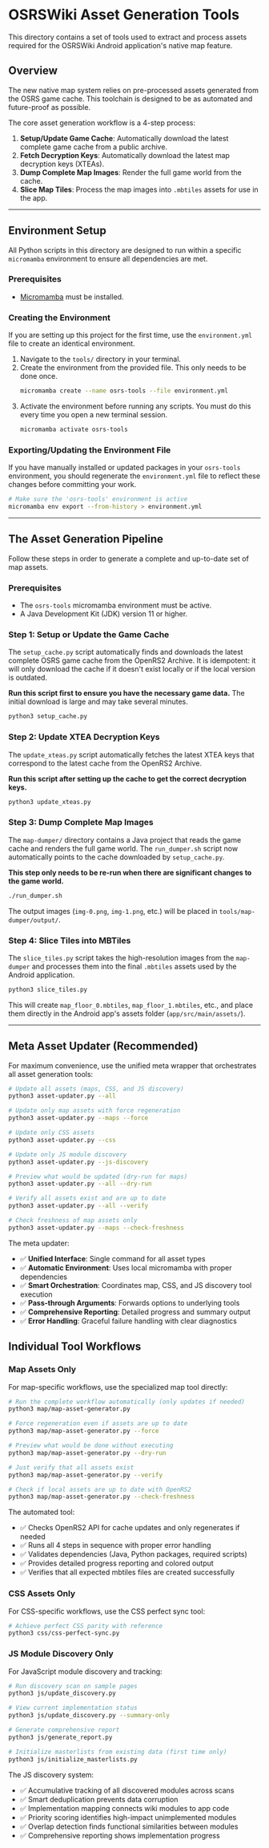 # OSRSWiki Asset Generation Tools

This directory contains a set of tools used to extract and process assets required for the OSRSWiki Android application's native map feature.

## Overview

The new native map system relies on pre-processed assets generated from the OSRS game cache. This toolchain is designed to be as automated and future-proof as possible.

The core asset generation workflow is a 4-step process:
1.  **Setup/Update Game Cache**: Automatically download the latest complete game cache from a public archive.
2.  **Fetch Decryption Keys**: Automatically download the latest map decryption keys (XTEAs).
3.  **Dump Complete Map Images**: Render the full game world from the cache.
4.  **Slice Map Tiles**: Process the map images into `.mbtiles` assets for use in the app.

---

## Environment Setup

All Python scripts in this directory are designed to run within a specific `micromamba` environment to ensure all dependencies are met.

### Prerequisites

-   [Micromamba](https://mamba.readthedocs.io/en/latest/installation.html) must be installed.

### Creating the Environment

If you are setting up this project for the first time, use the `environment.yml` file to create an identical environment.

1.  Navigate to the `tools/` directory in your terminal.
2.  Create the environment from the provided file. This only needs to be done once.
    ```bash
    micromamba create --name osrs-tools --file environment.yml
    ```
3.  Activate the environment before running any scripts. You must do this every time you open a new terminal session.
    ```bash
    micromamba activate osrs-tools
    ```

### Exporting/Updating the Environment File

If you have manually installed or updated packages in your `osrs-tools` environment, you should regenerate the `environment.yml` file to reflect these changes before committing your work.

```bash
# Make sure the 'osrs-tools' environment is active
micromamba env export --from-history > environment.yml
```

---

## The Asset Generation Pipeline

Follow these steps in order to generate a complete and up-to-date set of map assets.

### Prerequisites

- The `osrs-tools` micromamba environment must be active.
- A Java Development Kit (JDK) version 11 or higher.

### Step 1: Setup or Update the Game Cache

The `setup_cache.py` script automatically finds and downloads the latest complete OSRS game cache from the OpenRS2 Archive. It is idempotent: it will only download the cache if it doesn't exist locally or if the local version is outdated.

**Run this script first to ensure you have the necessary game data.** The initial download is large and may take several minutes.

```bash
python3 setup_cache.py
```

### Step 2: Update XTEA Decryption Keys

The `update_xteas.py` script automatically fetches the latest XTEA keys that correspond to the latest cache from the OpenRS2 Archive.

**Run this script after setting up the cache to get the correct decryption keys.**

```bash
python3 update_xteas.py
```

### Step 3: Dump Complete Map Images

The `map-dumper/` directory contains a Java project that reads the game cache and renders the full game world. The `run_dumper.sh` script now automatically points to the cache downloaded by `setup_cache.py`.

**This step only needs to be re-run when there are significant changes to the game world.**

```bash
./run_dumper.sh
```
The output images (`img-0.png`, `img-1.png`, etc.) will be placed in `tools/map-dumper/output/`.

### Step 4: Slice Tiles into MBTiles

The `slice_tiles.py` script takes the high-resolution images from the `map-dumper` and processes them into the final `.mbtiles` assets used by the Android application.

```bash
python3 slice_tiles.py
```
This will create `map_floor_0.mbtiles`, `map_floor_1.mbtiles`, etc., and place them directly in the Android app's assets folder (`app/src/main/assets/`).

---

## Meta Asset Updater (Recommended)

For maximum convenience, use the unified meta wrapper that orchestrates all asset generation tools:

```bash
# Update all assets (maps, CSS, and JS discovery)
python3 asset-updater.py --all

# Update only map assets with force regeneration
python3 asset-updater.py --maps --force

# Update only CSS assets
python3 asset-updater.py --css

# Update only JS module discovery
python3 asset-updater.py --js-discovery

# Preview what would be updated (dry-run for maps)
python3 asset-updater.py --all --dry-run

# Verify all assets exist and are up to date
python3 asset-updater.py --all --verify

# Check freshness of map assets only
python3 asset-updater.py --maps --check-freshness
```

The meta updater:
- ✅ **Unified Interface**: Single command for all asset types
- ✅ **Automatic Environment**: Uses local micromamba with proper dependencies  
- ✅ **Smart Orchestration**: Coordinates map, CSS, and JS discovery tool execution
- ✅ **Pass-through Arguments**: Forwards options to underlying tools
- ✅ **Comprehensive Reporting**: Detailed progress and summary output
- ✅ **Error Handling**: Graceful failure handling with clear diagnostics

## Individual Tool Workflows

### Map Assets Only

For map-specific workflows, use the specialized map tool directly:

```bash
# Run the complete workflow automatically (only updates if needed)
python3 map/map-asset-generator.py

# Force regeneration even if assets are up to date  
python3 map/map-asset-generator.py --force

# Preview what would be done without executing
python3 map/map-asset-generator.py --dry-run

# Just verify that all assets exist
python3 map/map-asset-generator.py --verify

# Check if local assets are up to date with OpenRS2
python3 map/map-asset-generator.py --check-freshness
```

The automated tool:
- ✅ Checks OpenRS2 API for cache updates and only regenerates if needed
- ✅ Runs all 4 steps in sequence with proper error handling
- ✅ Validates dependencies (Java, Python packages, required scripts)
- ✅ Provides detailed progress reporting and colored output
- ✅ Verifies that all expected mbtiles files are created successfully

### CSS Assets Only

For CSS-specific workflows, use the CSS perfect sync tool:

```bash
# Achieve perfect CSS parity with reference
python3 css/css-perfect-sync.py
```

### JS Module Discovery Only

For JavaScript module discovery and tracking:

```bash
# Run discovery scan on sample pages
python3 js/update_discovery.py

# View current implementation status
python3 js/update_discovery.py --summary-only

# Generate comprehensive report
python3 js/generate_report.py

# Initialize masterlists from existing data (first time only)
python3 js/initialize_masterlists.py
```

The JS discovery system:
- ✅ Accumulative tracking of all discovered modules across scans
- ✅ Smart deduplication prevents data corruption
- ✅ Implementation mapping connects wiki modules to app code
- ✅ Priority scoring identifies high-impact unimplemented modules
- ✅ Overlap detection finds functional similarities between modules
- ✅ Comprehensive reporting shows implementation progress

